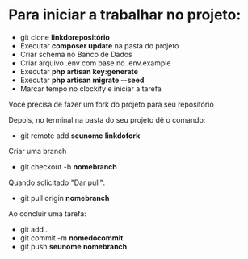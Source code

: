  # Para iniciar a trabalhar no projeto:

- git clone **linkdorepositório**
- Executar **composer update** na pasta do projeto
- Criar schema no Banco de Dados
- Criar arquivo .env com base no .env.example
- Executar **php artisan key:generate**
- Executar **php artisan migrate --seed**
- Marcar tempo no clockify e iniciar a tarefa

Você precisa de fazer um fork do projeto para seu repositório

Depois, no terminal na pasta do seu projeto dê o comando: 

- git remote add **seunome** **linkdofork**

Criar uma branch
- git checkout -b **nomebranch**

Quando solicitado "Dar pull":

- git pull origin **nomebranch**

Ao concluir uma tarefa:

- git add .
- git commit -m **nomedocommit**
- git push **seunome** **nomebranch**
